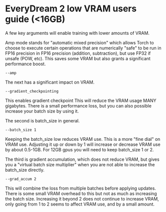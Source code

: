 # EveryDream 2 low VRAM users guide (<16GB)

A few key arguments will enable training with lower amounts of VRAM.

Amp mode stands for "automatic mixed precision" which allows Torch to choose to execute certain operations that are numerically "safe" to be run in FP16 precision in FP16 precision (addition, subtraction), but use FP32 if unsafe (POW, etc).  This saves some VRAM but also grants a significant performance boost.

    --amp

The next has a significant impact on VRAM.

    --gradient_checkpointing

This enables gradient checkpoint This will reduce the VRAM usage MANY gigabytes. There is a small performance loss, but you can also possible increase your batch size by using it.

The second is batch_size in general.

    --batch_size 1

Keeping the batch_size low reduces VRAM use.  This is a more "fine dial" on VRAM use. Adjusting it up or down by 1 will increase or decrease VRAM use by about 0.5-1GB.  For 12GB gpus you will need to keep batch_size 1 or 2.

The third is gradient accumulation, which does not reduce VRAM, but gives you a "virtual batch size multiplier" when you are not able to increase the batch_size directly.

    --grad_accum 2

This will combine the loss from multiple batches before applying updates.  There is some small VRAM overhead to this but not as much as increasing the batch size.  Increasing it beyond 2 does not continue to increase VRAM, only going from 1 to 2 seems to affect VRAM use, and by a small amount.
